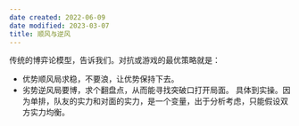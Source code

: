 ```yaml
---
date created: 2022-06-09
date modified: 2023-03-07
title: 顺风与逆风
---
```


传统的博弈论模型，告诉我们。对抗或游戏的最优策略就是：

- 优势顺风局求稳，不要浪，让优势保持下去。
- 劣势逆风局要博，求个翻盘点，从而能寻找突破口打开局面。
具体到实操。因为单排，队友的实力和对面的实力，是一个变量，出于分析考虑，只能假设双方实力均衡。
